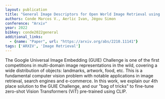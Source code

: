 ```yaml
---
layout: publication
title: "General Image Descriptors for Open World Image Retrieval using ViT CLIP"
authors: Conde Marcos V., Aerlic Ivan, Jégou Simon
conference: "Arxiv"
year: 2022
bibkey: conde2022general
additional_links:
  - {name: "Paper", url: "https://arxiv.org/abs/2210.11141"}
tags: ['ARXIV', 'Image Retrieval']
---
```

The Google Universal Image Embedding (GUIE) Challenge is one of the first
competitions in multi-domain image representations in the wild, covering a wide
distribution of objects: landmarks, artwork, food, etc. This is a fundamental
computer vision problem with notable applications in image retrieval, search
engines and e-commerce. In this work, we explain our 4th place solution to the
GUIE Challenge, and our "bag of tricks" to fine-tune zero-shot Vision
Transformers (ViT) pre-trained using CLIP.
